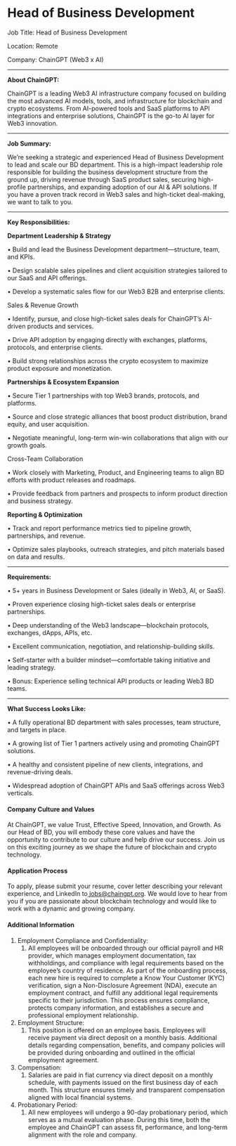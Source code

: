 # Head of Business Development

Job Title: Head of Business Development

Location: Remote

Company: ChainGPT (Web3 x AI)

***

**About ChainGPT:**

ChainGPT is a leading Web3 AI infrastructure company focused on building the most advanced AI models, tools, and infrastructure for blockchain and crypto ecosystems. From AI-powered tools and SaaS platforms to API integrations and enterprise solutions, ChainGPT is the go-to AI layer for Web3 innovation.

***

**Job Summary:**

We’re seeking a strategic and experienced Head of Business Development to lead and scale our BD department. This is a high-impact leadership role responsible for building the business development structure from the ground up, driving revenue through SaaS product sales, securing high-profile partnerships, and expanding adoption of our AI & API solutions. If you have a proven track record in Web3 sales and high-ticket deal-making, we want to talk to you.

***

**Key Responsibilities:**

**Department Leadership & Strategy**

• Build and lead the Business Development department—structure, team, and KPIs.

• Design scalable sales pipelines and client acquisition strategies tailored to our SaaS and API offerings.

• Develop a systematic sales flow for our Web3 B2B and enterprise clients.

Sales & Revenue Growth

• Identify, pursue, and close high-ticket sales deals for ChainGPT’s AI-driven products and services.

• Drive API adoption by engaging directly with exchanges, platforms, protocols, and enterprise clients.

• Build strong relationships across the crypto ecosystem to maximize product exposure and monetization.

**Partnerships & Ecosystem Expansion**

• Secure Tier 1 partnerships with top Web3 brands, protocols, and platforms.

• Source and close strategic alliances that boost product distribution, brand equity, and user acquisition.

• Negotiate meaningful, long-term win-win collaborations that align with our growth goals.

Cross-Team Collaboration

• Work closely with Marketing, Product, and Engineering teams to align BD efforts with product releases and roadmaps.

• Provide feedback from partners and prospects to inform product direction and business strategy.

**Reporting & Optimization**

• Track and report performance metrics tied to pipeline growth, partnerships, and revenue.

• Optimize sales playbooks, outreach strategies, and pitch materials based on data and results.

***

**Requirements:**

• 5+ years in Business Development or Sales (ideally in Web3, AI, or SaaS).

• Proven experience closing high-ticket sales deals or enterprise partnerships.

• Deep understanding of the Web3 landscape—blockchain protocols, exchanges, dApps, APIs, etc.

• Excellent communication, negotiation, and relationship-building skills.

• Self-starter with a builder mindset—comfortable taking initiative and leading strategy.

• Bonus: Experience selling technical API products or leading Web3 BD teams.

***

**What Success Looks Like:**

• A fully operational BD department with sales processes, team structure, and targets in place.

• A growing list of Tier 1 partners actively using and promoting ChainGPT solutions.

• A healthy and consistent pipeline of new clients, integrations, and revenue-driving deals.

• Widespread adoption of ChainGPT APIs and SaaS offerings across Web3 verticals.

#### Company Culture and Values

At ChainGPT, we value Trust, Effective Speed, Innovation, and Growth. As our Head of BD, you will embody these core values and have the opportunity to contribute to our culture and help drive our success. Join us on this exciting journey as we shape the future of blockchain and crypto technology.

#### Application Process

To apply, please submit your resume, cover letter describing your relevant experience, and LinkedIn to[ jobs@chaingpt.org](mailto:jobs@chaingpt.org). We would love to hear from you if you are passionate about blockchain technology and would like to work with a dynamic and growing company.

#### Additional Information

1. Employment Compliance and Confidentiality:
   1. All employees will be onboarded through our official payroll and HR provider, which manages employment documentation, tax withholdings, and compliance with legal requirements based on the employee’s country of residence. As part of the onboarding process, each new hire is required to complete a Know Your Customer (KYC) verification, sign a Non-Disclosure Agreement (NDA), execute an employment contract, and fulfill any additional legal requirements specific to their jurisdiction. This process ensures compliance, protects company information, and establishes a secure and professional employment relationship.
2. Employment Structure:
   1. This position is offered on an employee basis. Employees will receive payment via direct deposit on a monthly basis. Additional details regarding compensation, benefits, and company policies will be provided during onboarding and outlined in the official employment agreement.
3. Compensation:
   1. Salaries are paid in fiat currency via direct deposit on a monthly schedule, with payments issued on the first business day of each month. This structure ensures timely and transparent compensation aligned with local financial systems.
4. Probationary Period:
   1. All new employees will undergo a 90-day probationary period, which serves as a mutual evaluation phase. During this time, both the employee and ChainGPT can assess fit, performance, and long-term alignment with the role and company.
